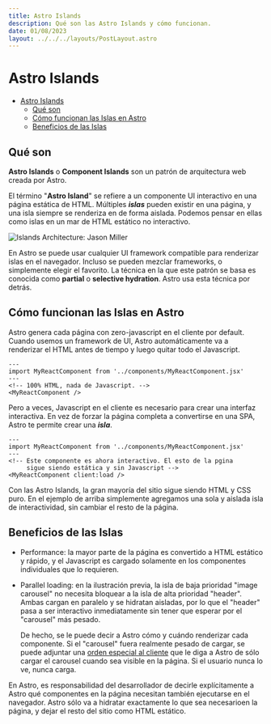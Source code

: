 ```yaml
---
title: Astro Islands
description: Qué son las Astro Islands y cómo funcionan.
date: 01/08/2023
layout: ../../../layouts/PostLayout.astro
---
```


# Astro Islands

<!--toc:start-->
- [Astro Islands](#astro-islands)
  - [Qué son](#qué-son)
  - [Cómo funcionan las Islas en Astro](#cómo-funcionan-las-islas-en-astro)
  - [Beneficios de las Islas](#beneficios-de-las-islas)
<!--toc:end-->

## Qué son

**Astro Islands** o **Component Islands** son un patrón de arquitectura web creada
por Astro.

El término "**Astro Island**" se refiere a un componente UI interactivo en una
página estática de HTML. Múltiples ***islas*** pueden existir en una página,
y una isla siempre se renderiza en de forma aislada. Podemos pensar en ellas como
islas en un mar de HTML estático no interactivo.

![Islands Architecture: Jason Miller](https://i.imgur.com/GGSVFNV.png)

En Astro se puede usar cualquier UI framework compatible para renderizar islas
en el navegador. Incluso se pueden mezclar frameworks, o simplemente elegir
el favorito. La técnica en la que este patrón se basa es conocida como
**partial** o **selective hydration**. Astro usa esta técnica por detrás.

## Cómo funcionan las Islas en Astro

Astro genera cada página con zero-javascript en el cliente por default.
Cuando usemos un framework de UI, Astro automáticamente va a renderizar el HTML
antes de tiempo y luego quitar todo el Javascript.

```astro
---
import MyReactComponent from '../components/MyReactComponent.jsx'
---
<!-- 100% HTML, nada de Javascript. -->
<MyReactComponent />
```

Pero a veces, Javascript en el cliente es necesario para crear una interfaz
interactiva. En vez de forzar la página completa a convertirse en una SPA,
Astro te permite crear una ***isla***.

```astro
---
import MyReactComponent from '../components/MyReactComponent.jsx'
---
<!-- Este componente es ahora interactivo. El esto de la pgina
     sigue siendo estática y sin Javascript -->
<MyReactComponent client:load />
```

Con las Astro Islands, la gran mayoría del sitio sigue siendo HTML y CSS puro.
En el ejemplo de arriba simplemente agregamos una sola y aislada isla de interactividad,
sin cambiar el resto de la página.

## Beneficios de las Islas

- Performance: la mayor parte de la página es convertido a HTML estático y rápido,
  y el Javascript es cargado solamente en los componentes individuales que lo requieren.

- Parallel loading: en la ilustración previa, la isla de baja prioridad "image carousel"
  no necesita bloquear a la isla de alta prioridad "header". Ambas cargan en paralelo
  y se hidratan aisladas, por lo que el "header" pasa a ser interactivo inmediatamente
  sin tener que esperar por el "carousel" más pesado.

  De hecho, se le puede decir a Astro cómo y cuándo renderizar cada componente.
  Si el "carousel" fuera realmente pesado de cargar, se puede adjuntar una
  [orden especial al cliente](https://docs.astro.build/en/reference/directives-reference/#client-directives)
  que le diga a Astro de sólo cargar el carousel cuando sea visible en la página.
  Si el usuario nunca lo ve, nunca carga.

En Astro, es responsabilidad del desarrollador de decirle explícitamente a Astro
qué componentes en la página necesitan también ejecutarse en el navegador. Astro
sólo va a hidratar exactamente lo que sea necesarioen la página, y dejar el resto
del sitio como HTML estático.
